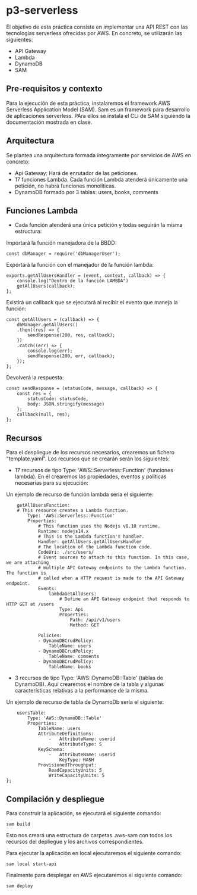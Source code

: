 # p3-serverless

El objetivo de esta práctica consiste en implementar una API REST con las tecnologías serverless ofrecidas por AWS. En concreto, se utilizarán las siguientes:

* API Gateway
* Lambda
* DynamoDB
* SAM

## Pre-requisitos y contexto

Para la ejecución de esta práctica, instalaremos el framework  AWS Serverless Application Model (SAM). Sam es un framework para desarrollo de aplicaciones
serverless. PAra ellos se instala el CLI de SAM siguiendo la documentación mostrada en clase.

## Arquitectura

Se plantea una arquitectura formada íntegramente por servicios de AWS en concreto:

- Api Gateway: Hará de enrutador de las peticiones.
- 17 funciones Lambda. Cada función Lambda atenderá únicamente una petición, no habrá funciones monolíticas.
- DynamoDB formado por 3 tablas: users, books, comments

## Funciones Lambda

- Cada función atenderá una única petición y todas seguirán la misma estructura:

Importará la función manejadora de la BBDD:
```
const dbManager = require('dbManagerUser');
```

Exportará la función con el manejador de la función lambda:
```
exports.getAllUsersHandler = (event, context, callback) => {
    console.log("Dentro de la función LAMBDA")
    getAllUsers(callback);
};
```
Existirá un callback que se ejecutará al recibir el evento que maneja la función:
```
const getAllUsers = (callback) => {
    dbManager.getAllUsers()
    .then((res) => {
        sendResponse(200, res, callback);
    })
    .catch((err) => {
        console.log(err);
        sendResponse(200, err, callback);
    });
};
```

Devolverá la respuesta:
```
const sendResponse = (statusCode, message, callback) => {
    const res = {
        statusCode: statusCode,
        body: JSON.stringify(message)
    };
    callback(null, res);
};
```


## Recursos
Para el despliegue de los recursos necesarios, crearemos un fichero "template.yaml". Los recursos que se crearán serán los siguientes:

- 17 recursos de tipo Type: 'AWS::Serverless::Function' (funciones lambda). En él crearemos las propiedades, eventos y políticas necesarias para su ejecución: 

Un ejemplo de recurso de función lambda sería el siguiente:

```
    getAllUsersFunction:
    # This resource creates a Lambda function.
        Type: 'AWS::Serverless::Function'
        Properties:
            # This function uses the Nodejs v8.10 runtime.
            Runtime: nodejs14.x
            # This is the Lambda function's handler.
            Handler: getAllUsers.getAllUsersHandler
            # The location of the Lambda function code.
            CodeUri: ./src/users/
            # Event sources to attach to this function. In this case, we are attaching
            # multiple API Gateway endpoints to the Lambda function. The function is
            # called when a HTTP request is made to the API Gateway endpoint.
            Events:
                lambdaGetAllUsers:
                    # Define an API Gateway endpoint that responds to HTTP GET at /users
                    Type: Api
                    Properties:
                        Path: /api/v1/users
                        Method: GET    

            Policies:
            - DynamoDBCrudPolicy:
                TableName: users
            - DynamoDBCrudPolicy:
                TableName: comments
            - DynamoDBCrudPolicy:
                TableName: books
```

- 3 recursos de tipo Type: 'AWS::DynamoDB::Table' (tablas de DynamoDB). 
Aquí crearemos el nombre de la tabla y algunas características relativas a la performance de la misma.

Un ejemplo de recurso de tabla de DynamoDb sería el siguiente:

```
    usersTable:
        Type: 'AWS::DynamoDB::Table'
        Properties:
            TableName: users
            AttributeDefinitions:
                -   AttributeName: userid
                    AttributeType: S
            KeySchema:
                -   AttributeName: userid
                    KeyType: HASH
            ProvisionedThroughput:
                ReadCapacityUnits: 5
                WriteCapacityUnits: 5
};
```
## Compilación y despliegue

Para construir la aplicación, se ejecutará el siguiente comando:

```
sam build
```

Esto nos creará una estructura de carpetas .aws-sam con todos los recursos del depliegue y los archivos correspondientes.

Para ejecutar la aplicación en local ejecutaremos el siguiente comando:

```
sam local start-api
```

Finalmente para desplegar en AWS ejecutaremos el siguiente comando:

```
sam deploy
```




